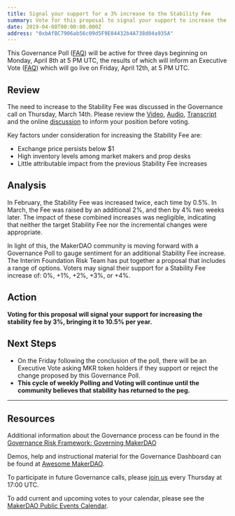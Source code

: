 ```yaml
---
title: Signal your support for a 3% increase to the Stability Fee
summary: Vote for this proposal to signal your support to increase the Stability Fee by 3%, bringing it to 10.5% per year.
date: 2019-04-08T00:00:00.000Z
address: "0xbAfBC7906ab56c09d5F9E04432b4A738d04a935A"
---
```

This Governance Poll ([FAQ](https://makerdao.com/en/faq/voting#what-is-governance-voting)) will be active for three days beginning on Monday, April 8th at 5 PM UTC, the results of which will inform an Executive Vote ([FAQ](https://makerdao.com/en/faq/voting#what-is-governance-voting)) which will go live on Friday, April 12th, at 5 PM UTC.

## Review

The need to increase to the Stability Fee was discussed in the Governance call on Thursday, March 14th. Please review the [Video](https://youtu.be/O_KgWtc6UKU), [Audio](https://soundcloud.com/makerdao/ep-29-governance-and-risk-meeting), [Transcript](https://github.com/makerdao/community/tree/master/governance/transcripts) and the online [discussion](https://redd.it/b97y4o) to inform your position before voting.

Key factors under consideration for increasing the Stability Fee are:
- Exchange price persists below $1
- High inventory levels among market makers and prop desks
- Little attributable impact from the previous Stability Fee increases

## Analysis

In February, the Stability Fee was increased twice, each time by 0.5%. In March, the Fee was raised by an additional 2%, and then by 4% two weeks later. The impact of these combined increases was negligible, indicating that neither the target Stability Fee nor the incremental changes were appropriate.

In light of this, the MakerDAO community is moving forward with a Governance Poll to gauge sentiment for an additional Stability Fee increase. The Interim Foundation Risk Team has put together a proposal that includes a range of options. Voters may signal their support for a Stability Fee increase of: 0%, +1%, +2%, +3%, or +4%.

## Action
**Voting for this proposal will signal your support for increasing the stability fee by 3%, bringing it to 10.5% per year.**

## Next Steps

- On the Friday following the conclusion of the poll, there will be an Executive Vote asking MKR token holders if they support or reject the change proposed by this Governance Poll.
- **This cycle of weekly Polling and Voting will continue until the community believes that stability has returned to the peg.**

---
## Resources

Additional information about the Governance process can be found in the [Governance Risk Framework: Governing MakerDAO](https://medium.com/makerdao/makerdao-governance-risk-framework-part-3-7a4c620f4077)

Demos, help and instructional material for the Governance Dashboard can be found at [Awesome MakerDAO](https://github.com/makerdao/awesome-makerdao#voting).

To participate in future Governance calls, please [join us](https://www.reddit.com/r/MakerDAO/comments/8xvsiy/new_weekly_meetings_schedule/) every Thursday at 17:00 UTC.

To add current and upcoming votes to your calendar, please see the [MakerDAO Public Events Calendar](https://calendar.google.com/calendar/embed?src=makerdao.com_3efhm2ghipksegl009ktniomdk%40group.calendar.google.com&amp;ctz=America%2FLos_Angeles).